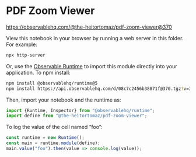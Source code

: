 # PDF Zoom Viewer

https://observablehq.com/@the-heitortomaz/pdf-zoom-viewer@370

View this notebook in your browser by running a web server in this folder. For
example:

~~~sh
npx http-server
~~~

Or, use the [Observable Runtime](https://github.com/observablehq/runtime) to
import this module directly into your application. To npm install:

~~~sh
npm install @observablehq/runtime@5
npm install https://api.observablehq.com/d/08c7c2456b38871f@370.tgz?v=3
~~~

Then, import your notebook and the runtime as:

~~~js
import {Runtime, Inspector} from "@observablehq/runtime";
import define from "@the-heitortomaz/pdf-zoom-viewer";
~~~

To log the value of the cell named “foo”:

~~~js
const runtime = new Runtime();
const main = runtime.module(define);
main.value("foo").then(value => console.log(value));
~~~
